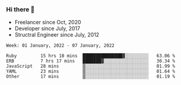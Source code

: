 ### Hi there 👋

- Freelancer since Oct, 2020
- Developer since July, 2017
- Structral Engineer since July, 2012

<!--START_SECTION:waka-->
```text
Week: 01 January, 2022 - 07 January, 2022

Ruby         15 hrs 10 mins  ███████████████▓░░░░░░░░░   63.06 % 
ERB          7 hrs 17 mins   ███████▓░░░░░░░░░░░░░░░░░   30.34 % 
JavaScript   28 mins         ▒░░░░░░░░░░░░░░░░░░░░░░░░   01.99 % 
YAML         23 mins         ▒░░░░░░░░░░░░░░░░░░░░░░░░   01.64 % 
Other        17 mins         ▒░░░░░░░░░░░░░░░░░░░░░░░░   01.19 % 
```
<!--END_SECTION:waka-->
